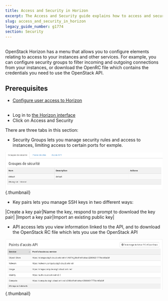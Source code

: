 ```yaml
---
title: Access and Security in Horizon
excerpt: The Access and Security guide explains how to access and secure instances.
slug: access_and_security_in_horizon
legacy_guide_number: g1774
section: Security
---
```



## 
OpenStack Horizon has a menu that allows you to configure elements relating to access to your instances and other services.
For example, you can configure security groups to filter incoming and outgoing connections from your instances, or download the OpenRC file which contains the credentials you need to use the OpenStack API.


## Prerequisites

- [Configure user access to Horizon]({legacy}1773)




## 

- Log in to [the Horizon interface](https://horizon.cloud.ovh.net/auth/login/)
- Click on Access and Security


There are three tabs in this section:

- Security Groups lets you manage security rules and access to instances, limiting access to certain ports for exmple.



![](images/img_2630.jpg){.thumbnail}

- Key pairs lets you manage SSH keys in two different ways: 

|Create a key pair|Name the key, respond to prompt to download the key pair|
|Import a key pair|Import an existing public key|



- API access lets you view information linked to the API, and to download the OpenStack RC file which lets you use the OpenStack API



![](images/img_2632.jpg){.thumbnail}


## 
 

